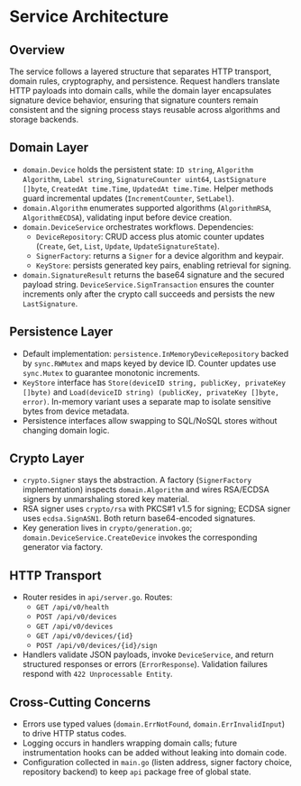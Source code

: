 # Service Architecture

## Overview
The service follows a layered structure that separates HTTP transport, domain rules, cryptography, and persistence. Request handlers translate HTTP payloads into domain calls, while the domain layer encapsulates signature device behavior, ensuring that signature counters remain consistent and the signing process stays reusable across algorithms and storage backends.

## Domain Layer
- `domain.Device` holds the persistent state: `ID string`, `Algorithm Algorithm`, `Label string`, `SignatureCounter uint64`, `LastSignature []byte`, `CreatedAt time.Time`, `UpdatedAt time.Time`. Helper methods guard incremental updates (`IncrementCounter`, `SetLabel`).
- `domain.Algorithm` enumerates supported algorithms (`AlgorithmRSA`, `AlgorithmECDSA`), validating input before device creation.
- `domain.DeviceService` orchestrates workflows. Dependencies:
  - `DeviceRepository`: CRUD access plus atomic counter updates (`Create`, `Get`, `List`, `Update`, `UpdateSignatureState`).
  - `SignerFactory`: returns a `Signer` for a device algorithm and keypair.
  - `KeyStore`: persists generated key pairs, enabling retrieval for signing.
- `domain.SignatureResult` returns the base64 signature and the secured payload string. `DeviceService.SignTransaction` ensures the counter increments only after the crypto call succeeds and persists the new `LastSignature`.

## Persistence Layer
- Default implementation: `persistence.InMemoryDeviceRepository` backed by `sync.RWMutex` and maps keyed by device ID. Counter updates use `sync.Mutex` to guarantee monotonic increments.
- `KeyStore` interface has `Store(deviceID string, publicKey, privateKey []byte)` and `Load(deviceID string) (publicKey, privateKey []byte, error)`. In-memory variant uses a separate map to isolate sensitive bytes from device metadata.
- Persistence interfaces allow swapping to SQL/NoSQL stores without changing domain logic.

## Crypto Layer
- `crypto.Signer` stays the abstraction. A factory (`SignerFactory` implementation) inspects `domain.Algorithm` and wires RSA/ECDSA signers by unmarshal­ing stored key material.
- RSA signer uses `crypto/rsa` with PKCS#1 v1.5 for signing; ECDSA signer uses `ecdsa.SignASN1`. Both return base64-encoded signatures.
- Key generation lives in `crypto/generation.go`; `domain.DeviceService.CreateDevice` invokes the corresponding generator via factory.

## HTTP Transport
- Router resides in `api/server.go`. Routes:
  - `GET /api/v0/health`
  - `POST /api/v0/devices`
  - `GET /api/v0/devices`
  - `GET /api/v0/devices/{id}`
  - `POST /api/v0/devices/{id}/sign`
- Handlers validate JSON payloads, invoke `DeviceService`, and return structured responses or errors (`ErrorResponse`). Validation failures respond with `422 Unprocessable Entity`.

## Cross-Cutting Concerns
- Errors use typed values (`domain.ErrNotFound`, `domain.ErrInvalidInput`) to drive HTTP status codes.
- Logging occurs in handlers wrapping domain calls; future instrumentation hooks can be added without leaking into domain code.
- Configuration collected in `main.go` (listen address, signer factory choice, repository backend) to keep `api` package free of global state.
